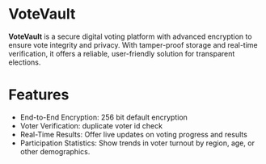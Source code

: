 # VoteVault

**VoteVault** is a secure digital voting platform with advanced encryption to ensure vote integrity and privacy. With tamper-proof storage and real-time verification, it offers a reliable, user-friendly solution for transparent elections.
 
# Features
* End-to-End Encryption: 256 bit default encryption 
* Voter Verification: duplicate voter id check
* Real-Time Results: Offer live updates on voting progress and results
* Participation Statistics: Show trends in voter turnout by region, age, or other demographics.
